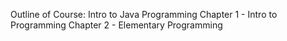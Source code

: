 Outline of Course: Intro to Java Programming
  Chapter 1 - Intro to Programming
  Chapter 2 - Elementary Programming
